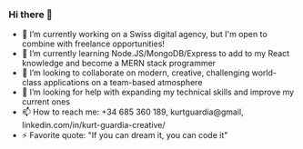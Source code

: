 ### Hi there 👋

- 🔭 I’m currently working on a Swiss digital agency, but I'm open to combine with freelance opportunities!
- 🌱 I’m currently learning Node.JS/MongoDB/Express to add to my React knowledge and become a MERN stack programmer
- 👯 I’m looking to collaborate on modern, creative, challenging world-class applications on a team-based atmosphere
- 🤔 I’m looking for help with expanding my technical skills and improve my current ones
- 📫 How to reach me: +34 685 360 189, kurtguardia@gmail, linkedin.com/in/kurt-guardia-creative/
- ⚡ Favorite quote: "If you can dream it, you can code it"
<!--- 
**KurtGuardia/KurtGuardia** is a ✨ _special_ ✨ repository because its `README.md` (this file) appears on your GitHub profile.-->
